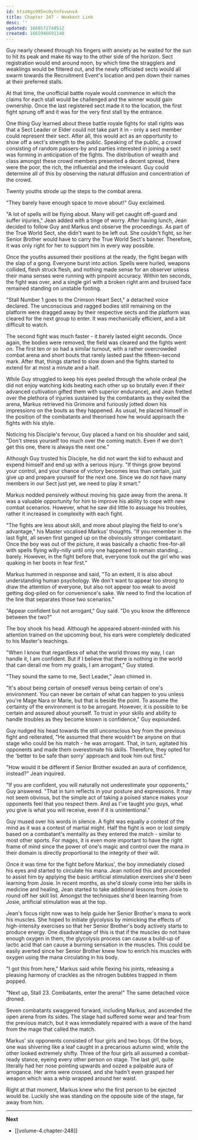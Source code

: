 ```yaml
---
id: ktsd4gs995nc0ytnfevwnv4
title: Chapter 247 - Weakest Link
desc: ''
updated: 1668572748512
created: 1665946691140
---
```


Guy nearly chewed through his fingers with anxiety as he waited for the sun to hit its peak and make its way to the other side of the horizon. Sect registration would end around noon, by which time the stragglers and weaklings would be filtered out, and the newly officiated sects would all swarm towards the Recruitment Event's location and pen down their names at their preferred stalls.

At that time, the unofficial battle royale would commence in which the claims for each stall would be challenged and the winner would gain ownership. Once the last registered sect made it to the location, the first fight sprung off and it was for the very first stall by the entrance.

One thing Guy learned about these battle royale fights for stall rights was that a Sect Leader or Elder could not take part it in - only a sect member could represent their sect. After all, this would act as an opportunity to show off a sect's strength to the public. Speaking of the public, a crowd consisting of random passers-by and parties interested in joining a sect was forming in anticipation of the fights. The distribution of wealth and class amongst these crowd members presented a decent spread, there were the poor, the rich, the influential and the irrelevant. Guy could determine all of this by observing the natural diffusion and concentration of the crowd.

Twenty youths strode up the steps to the combat arena.

"They barely have enough space to move about!" Guy exclaimed.

"A lot of spells will be flying about. Many will get caught off-guard and suffer injuries," Jean added with a tinge of worry. After having lunch, Jean decided to follow Guy and Markus and observe the proceedings. As part of the True World Sect, she didn't want to be left out. She couldn't fight, so her Senior Brother would have to carry the True World Sect's banner. Therefore, it was only right for her to support him in every way possible.

Once the youths assumed their positions at the ready, the fight began with the slap of a gong. Everyone burst into action. Spells were hurled, weapons collided, flesh struck flesh, and nothing made sense for an observer unless their mana senses were running with pinpoint accuracy. Within ten seconds, the fight was over, and a single girl with a broken right arm and bruised face remained standing on unstable footing.

"Stall Number 1 goes to the Crimson Heart Sect," a detached voice declared. The unconscious and ragged bodies still remaining on the platform were dragged away by their respective sects and the platform was cleared for the next group to enter. It was mechanically efficient, and a bit difficult to watch.

The second fight was much faster - it barely lasted eight seconds. Once again, the bodies were removed, the field was cleared and the fights went on. The first ten or so had a similar turnout, with a rather overcrowded combat arena and short bouts that rarely lasted past the fifteen-second mark. After that, things started to slow down and the fights started to extend for at most a minute and a half.

While Guy struggled to keep his eyes peeled through the whole ordeal (he did not enjoy watching kids beating each other up so brutally even if their advanced cultivation gifted them with superior endurance), and Jean fretted over the plethora of injuries sustained by the combatants as they exited the arena, Markus retrieved his Grimoire and furiously jotted down his impressions on the bouts as they happened. As usual, he placed himself in the position of the combatants and theorised how he would approach the fights with his style.

Noticing his Disciple's fervour, Guy placed a hand on his shoulder and said, "Don't stress yourself too much over the coming match. Even if we don't get this one, there is always the next one."

Although Guy trusted his Disciple, he did not want the kid to exhaust and expend himself and end up with a serious injury. "If things grow beyond your control, and your chance of victory becomes less than certain, just give up and prepare yourself for the next one. Since we do not have many members in our Sect just yet, we need to play it smart."

Markus nodded pensively without moving his gaze away from the arena. It was a valuable opportunity for him to improve his ability to cope with new combat scenarios. However, what he saw did little to assuage his troubles, rather it increased in complexity with each fight.

"The fights are less about skill, and more about playing the field to one's advantage," his Master vocalised Markus' thoughts. "If you remember in the last fight, all seven first ganged up on the obviously stronger combatant. Once the boy was out of the picture, it was basically a chaotic free-for-all with spells flying willy-nilly until only one happened to remain standing... barely. However, in the fight before that, everyone took out the girl who was quaking in her boots in fear first."

Markus hummed in response and said, "To an extent, it is also about understanding human psychology. We don't want to appear too strong to draw the attention of everyone, but also not appear too weak to avoid getting dog-piled on for convenience's sake. We need to find the location of the line that separates those two scenarios."

"Appear confident but not arrogant," Guy said. "Do you know the difference between the two?"

The boy shook his head. Although he appeared absent-minded with his attention trained on the upcoming bout, his ears were completely dedicated to his Master's teachings.

"When I know that regardless of what the world throws my way, I can handle it, I am confident. But if I believe that there is nothing in the world that can derail me from my goals, I am arrogant," Guy stated.

"They sound the same to me, Sect Leader," Jean chimed in.

"It's about being certain of oneself versus being certain of one's environment. You can never be certain of what can happen to you unless you're Mage Nara or Marie, but that is beside the point. To assume the certainty of the environment is to be arrogant. However, it is possible to be certain and assured about yourself. To trust in your skills and ability to handle troubles as they become known is confidence," Guy expounded.

Guy nudged his head towards the still unconscious boy from the previous fight and reiterated, "He assumed that there wouldn't be anyone on that stage who could be his match - he was arrogant. That, in turn, agitated his opponents and made them overestimate his skills. Therefore, they opted for the 'better to be safe than sorry' approach and took him out first."

"How would it be different if Senior Brother exuded an aura of confidence, instead?" Jean inquired.

"If you are confident, you will naturally not underestimate your opponents," Guy answered. "That in turn reflects in your posture and expressions. It may not seem obvious, but the simple act of taking a poised stance makes your opponents feel that you respect them. And as I've taught you guys, what you give is what you will receive, even if it is unintentional."

Guy mused over his words in silence. A fight was equally a contest of the mind as it was a contest of martial might. Half the fight is won or lost simply based on a combatant's mentality as they entered the match - similar to most other sports. For mages, it is even more important to have the right frame of mind since the power of one's magic and control over the mana in their domain is directly proportional to the integrity of their will.

Once it was time for the fight before Markus', the boy immediately closed his eyes and started to circulate his mana. Jean noticed this and proceeded to assist him by applying the basic artificial stimulation exercises she'd been learning from Josie. In recent months, as she'd slowly come into her skills in medicine and healing, Jean started to take additional lessons from Josie to round off her skill list. Amongst the techniques she'd been learning from Josie, artificial stimulation was at the top.

Jean's focus right now was to help guide her Senior Brother's mana to work his muscles. She hoped to initiate glycolysis by mimicking the effects of high-intensity exercises so that her Senior Brother's body actively starts to produce energy. One disadvantage of this is that if the muscles do not have enough oxygen in them, the glycolysis process can cause a build-up of lactic acid that can cause a burning sensation in the muscles. This could be easily averted since her Senior Brother knew how to enrich his muscles with oxygen using the mana circulating in his body.

"I got this from here," Markus said while flexing his joints, releasing a pleasing harmony of crackles as the nitrogen bubbles trapped in them popped.

"Next up, Stall 23. Combatants, enter the arena!" The same detached voice droned.

Seven combatants swaggered forward, including Markus, and ascended the open arena from its sides. The stage had suffered some wear and tear from the previous match, but it was immediately repaired with a wave of the hand from the mage that called the match.

Markus' six opponents consisted of four girls and two boys. Of the boys, one was shivering like a leaf caught in a precarious autumn wind, while the other looked extremely shifty. Three of the four girls all assumed a combat-ready stance, eyeing every other person on stage. The last girl, quite literally had her nose pointing upwards and oozed a palpable aura of arrogance. Her arms were crossed, and she hadn't even grasped her weapon which was a whip wrapped around her waist.

Right at that moment, Markus knew who the first person to be ejected would be. Luckily she was standing on the opposite side of the stage, far away from him.

____

**Next**
* [[volume-4.chapter-248]]